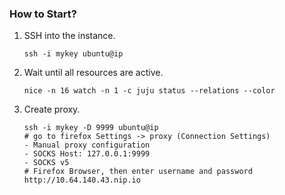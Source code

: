 ### How to Start?
1. SSH into the instance.
    ```
    ssh -i mykey ubuntu@ip
    ```
2. Wait until all resources are active.
    ```
    nice -n 16 watch -n 1 -c juju status --relations --color
    ```
3. Create proxy.
    ```
    ssh -i mykey -D 9999 ubuntu@ip
    # go to firefox Settings -> proxy (Connection Settings)
    - Manual proxy configuration
    - SOCKS Host: 127.0.0.1:9999
    - SOCKS v5
    # Firefox Browser, then enter username and password
    http://10.64.140.43.nip.io
    ```

